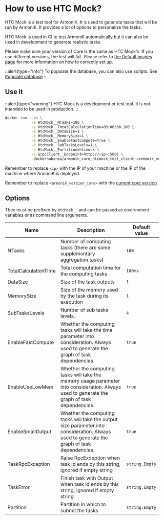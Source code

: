 # How to use HTC Mock?

HTC Mock is a test tool for ArmoniK. It is used to generate tasks that will be run by ArmoniK. It provides a lot of options to personalize the tasks.

HTC Mock is used in CI to test ArmoniK automatically but it can also be used in development to generate realistic tasks.

Please make sure your version of Core is the same as HTC Mock's. If you use different versions, the test will fail. Please refer to [the Default images page](https://aneoconsulting.github.io/ArmoniK/guide/default-images) for more information on how to correctly set up.

::alert{type="info"}
To populate the database, you can also use scripts.  See [Populate database](./populate-database.md)
::

## Use it

::alert{type="warning"}
HTC Mock is a development or test tool. It is not intended to be used in production.
::

```bash [shell]
docker run --rm \
            -e HtcMock__NTasks=100 \
            -e HtcMock__TotalCalculationTime=00:00:00.100 \
            -e HtcMock__DataSize=1 \
            -e HtcMock__MemorySize=1 \
            -e HtcMock__EnableFastCompute=true \
            -e HtcMock__SubTasksLevels=1 \
            -e HtcMock__Partition=htcmock \
            -e GrpcClient__Endpoint=http://<ip>:5001 \
             dockerhubaneo/armonik_core_htcmock_test_client:<armonik_version_core>
```

Remember to replace `<ip>` with the IP of your machine or the IP of the machine where ArmoniK is deployed.

Remember to replace  `<armonik_version_core>` with the [current core version](https://github.com/aneoconsulting/ArmoniK/blob/main/versions.tfvars.json)

## Options

They must be prefixed by `HtcMock__` and can be passed as environment variables or as command line arguments.

| Name                 | Description                                                                                                                                  | Default value  |
|----------------------|----------------------------------------------------------------------------------------------------------------------------------------------|----------------|
| NTasks               | Number of computing tasks (there are some supplementary aggregation tasks)                                                                   | `100`          |
| TotalCalculationTime | Total computation time for the computing tasks                                                                                               | `100ms`        |
| DataSize             | Size of the task outputs                                                                                                                     | `1`            |
| MemorySize           | Size of the memory used by the task during its execution                                                                                     | `1`            |
| SubTasksLevels       | Number of sub tasks levels.                                                                                                                  | `4`            |
| EnableFastCompute    | Whether the computing tasks will take the time parameter into consideration. Always used to generate the graph of task dependencies.         | `true`         |
| EnableUseLowMem      | Whether the computing tasks will take the memory usage parameter into consideration. Always used to generate the graph of task dependencies. | `true`         |
| EnableSmallOutput    | Whether the computing tasks will take the output size parameter into consideration. Always used to generate the graph of task dependencies.  | `true`         |
| TaskRpcException     | Raise RpcException when task id ends by this string, ignored if empty string                                                                 | `string.Empty` |
| TaskError            | Finish task with Output when task id ends by this string, ignored if empty string                                                            | `string.Empty` |
| Partition            | Partition in which to submit the tasks                                                                                                       | `string.Empty` |
